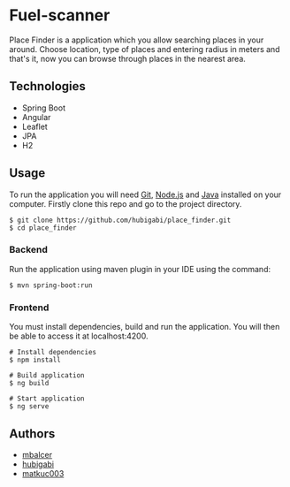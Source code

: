 # Fuel-scanner
Place Finder is a application which you allow searching places in your around. Choose location, type of places and entering radius in meters and that's it, now you can browse through places in the nearest area.

## Technologies
- Spring Boot 
- Angular 
- Leaflet
- JPA
- H2

## Usage
To run the application you will need <a href="https://git-scm.com/">Git</a>, <a href="https://nodejs.org/en/download/">Node.js</a> and <a href="https://www.oracle.com/java/technologies/javase-downloads.html">Java</a> installed on your computer.
Firstly clone this repo and go to the project directory.
```shell
$ git clone https://github.com/hubigabi/place_finder.git
$ cd place_finder
```

### Backend
Run the application using maven plugin in your IDE using the command:
```shell
$ mvn spring-boot:run
```

### Frontend
You must install dependencies, build and run the application. You will then be able to access it at localhost:4200.

```shell
# Install dependencies
$ npm install

# Build application
$ ng build

# Start application
$ ng serve
```

## Authors
- <a href="https://github.com/mbalcer"> mbalcer </a>
- <a href="https://github.com/hubigabi"> hubigabi </a>
- <a href="https://github.com/matkuc003"> matkuc003 </a>
